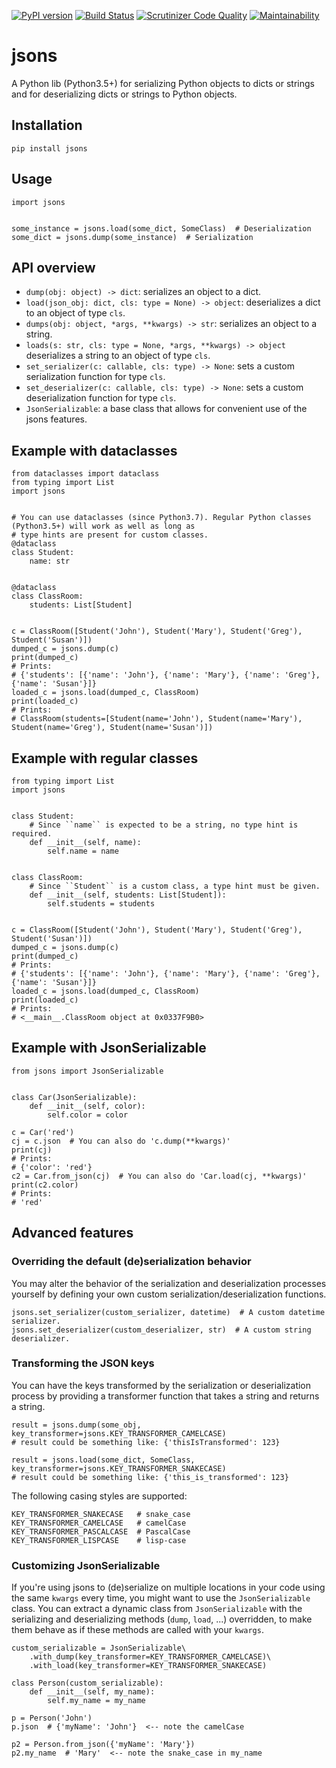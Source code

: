 [![PyPI version](https://badge.fury.io/py/jsons.svg)](https://badge.fury.io/py/jsons)
[![Build Status](https://travis-ci.org/ramonhagenaars/geomodels.svg?branch=master)](https://travis-ci.org/ramonhagenaars/jsons)
[![Scrutinizer Code Quality](https://scrutinizer-ci.com/g/ramonhagenaars/jsons/badges/quality-score.png?b=master)](https://scrutinizer-ci.com/g/ramonhagenaars/jsons/?branch=master)
[![Maintainability](https://api.codeclimate.com/v1/badges/17d997068b3387c2f2c3/maintainability)](https://codeclimate.com/github/ramonhagenaars/jsons/maintainability)


# jsons
A Python lib (Python3.5+) for serializing Python objects to dicts or strings and for 
deserializing dicts or strings to Python objects.

## Installation

```
pip install jsons
```

## Usage
```
import jsons


some_instance = jsons.load(some_dict, SomeClass)  # Deserialization
some_dict = jsons.dump(some_instance)  # Serialization
```

## API overview
* ``dump(obj: object) -> dict``: serializes an object to a dict.
* ``load(json_obj: dict, cls: type = None) -> object``: deserializes a dict to an object of type ``cls``.
* ``dumps(obj: object, *args, **kwargs) -> str``: serializes an object to a string.
* ``loads(s: str, cls: type = None, *args, **kwargs) -> object`` deserializes a string to an object of type ``cls``.
* ``set_serializer(c: callable, cls: type) -> None``: sets a custom serialization function for type ``cls``.
* ``set_deserializer(c: callable, cls: type) -> None``: sets a custom deserialization function for type ``cls``.
* ``JsonSerializable``: a base class that allows for convenient use of the jsons features.

## Example with dataclasses
```
from dataclasses import dataclass
from typing import List
import jsons


# You can use dataclasses (since Python3.7). Regular Python classes (Python3.5+) will work as well as long as 
# type hints are present for custom classes.
@dataclass
class Student:
    name: str


@dataclass
class ClassRoom:
    students: List[Student]


c = ClassRoom([Student('John'), Student('Mary'), Student('Greg'), Student('Susan')])
dumped_c = jsons.dump(c)
print(dumped_c)
# Prints:
# {'students': [{'name': 'John'}, {'name': 'Mary'}, {'name': 'Greg'}, {'name': 'Susan'}]}
loaded_c = jsons.load(dumped_c, ClassRoom)
print(loaded_c)
# Prints:
# ClassRoom(students=[Student(name='John'), Student(name='Mary'), Student(name='Greg'), Student(name='Susan')])

```

## Example with regular classes
```
from typing import List
import jsons


class Student:
    # Since ``name`` is expected to be a string, no type hint is required.
    def __init__(self, name):
        self.name = name


class ClassRoom:
    # Since ``Student`` is a custom class, a type hint must be given.
    def __init__(self, students: List[Student]):
        self.students = students


c = ClassRoom([Student('John'), Student('Mary'), Student('Greg'), Student('Susan')])
dumped_c = jsons.dump(c)
print(dumped_c)
# Prints:
# {'students': [{'name': 'John'}, {'name': 'Mary'}, {'name': 'Greg'}, {'name': 'Susan'}]}
loaded_c = jsons.load(dumped_c, ClassRoom)
print(loaded_c)
# Prints:
# <__main__.ClassRoom object at 0x0337F9B0>

```
## Example with JsonSerializable
```
from jsons import JsonSerializable


class Car(JsonSerializable):
    def __init__(self, color):
        self.color = color

c = Car('red')
cj = c.json  # You can also do 'c.dump(**kwargs)'
print(cj)
# Prints:
# {'color': 'red'}
c2 = Car.from_json(cj)  # You can also do 'Car.load(cj, **kwargs)'
print(c2.color)
# Prints:
# 'red'
```

## Advanced features

### Overriding the default (de)serialization behavior
You may alter the behavior of the serialization and deserialization processes yourself by defining your own
custom serialization/deserialization functions.

```
jsons.set_serializer(custom_serializer, datetime)  # A custom datetime serializer.
jsons.set_deserializer(custom_deserializer, str)  # A custom string deserializer.
```

### Transforming the JSON keys
You can have the keys transformed by the serialization or deserialization process by providing a transformer 
function that takes a string and returns a string.

```
result = jsons.dump(some_obj, key_transformer=jsons.KEY_TRANSFORMER_CAMELCASE)
# result could be something like: {'thisIsTransformed': 123}

result = jsons.load(some_dict, SomeClass, key_transformer=jsons.KEY_TRANSFORMER_SNAKECASE)
# result could be something like: {'this_is_transformed': 123}
```

The following casing styles are supported:

```
KEY_TRANSFORMER_SNAKECASE   # snake_case
KEY_TRANSFORMER_CAMELCASE   # camelCase
KEY_TRANSFORMER_PASCALCASE  # PascalCase
KEY_TRANSFORMER_LISPCASE    # lisp-case
```

### Customizing JsonSerializable
If you're using jsons to (de)serialize on multiple locations in your code using 
the same ``kwargs`` every time, you might want to use the `JsonSerializable` 
class. You can extract a dynamic class from `JsonSerializable` with the 
serializing and deserializing methods (`dump`, `load`, ...) overridden, to make
them behave as if these methods are called with your ``kwargs``.

```
custom_serializable = JsonSerializable\
    .with_dump(key_transformer=KEY_TRANSFORMER_CAMELCASE)\
    .with_load(key_transformer=KEY_TRANSFORMER_SNAKECASE)
    
class Person(custom_serializable):
    def __init__(self, my_name):
        self.my_name = my_name
        
p = Person('John')
p.json  # {'myName': 'John'}  <-- note the camelCase

p2 = Person.from_json({'myName': 'Mary'})
p2.my_name  # 'Mary'  <-- note the snake_case in my_name
```
